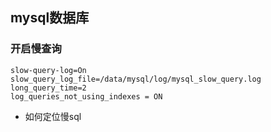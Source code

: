 ## mysql数据库

### 开启慢查询
```mysql
slow-query-log=On
slow_query_log_file=/data/mysql/log/mysql_slow_query.log
long_query_time=2
log_queries_not_using_indexes = ON
``` 
  * 如何定位慢sql